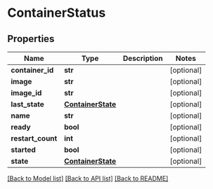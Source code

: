 # ContainerStatus

## Properties
Name | Type | Description | Notes
------------ | ------------- | ------------- | -------------
**container_id** | **str** |  | [optional] 
**image** | **str** |  | [optional] 
**image_id** | **str** |  | [optional] 
**last_state** | [**ContainerState**](ContainerState.md) |  | [optional] 
**name** | **str** |  | [optional] 
**ready** | **bool** |  | [optional] 
**restart_count** | **int** |  | [optional] 
**started** | **bool** |  | [optional] 
**state** | [**ContainerState**](ContainerState.md) |  | [optional] 

[[Back to Model list]](../README.md#documentation-for-models) [[Back to API list]](../README.md#documentation-for-api-endpoints) [[Back to README]](../README.md)

